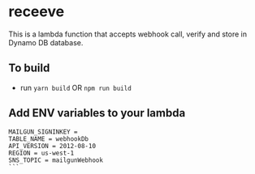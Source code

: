 # receeve
This is a lambda function that accepts webhook call, verify and store in Dynamo DB database.

## To build
- run `yarn build` OR `npm run build`

## Add ENV variables to your lambda
  ````
  MAILGUN_SIGNINKEY = 
  TABLE_NAME = webhookDb
  API_VERSION = 2012-08-10
  REGION = us-west-1
  SNS_TOPIC = mailgunWebhook
  ```
